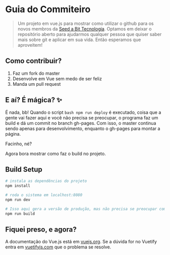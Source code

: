 # Guia do Commiteiro

> Um projeto em vue.js para mostrar como utilizar o github para os novos membros da [Seed a Bit Tecnologia](http://www.seedabit.org.br/).
> Optamos em deixar o repositório aberto para ajudarmos qualquer pessoa que quiser saber mais sobre git e aplicar em sua vida. Então esperamos que aproveitem!

## Como contribuir?

1. Faz um fork do master
1. Desenvolve em Vue sem medo de ser feliz
1. Manda um pull request

## E aí? É mágica? :sparkles:

É nada, bb!
Quando o script `bash npm run deploy` é executado, coisa que a gente vai fazer aqui e você não precisa se preocupar, o programa faz um build e dá um commit no branch gh-pages.
Com isso, o master continua sendo apenas para desenvolvimento, enquanto o gh-pages para montar a página.

Facinho, né?

Agora bora mostrar como faz o build no projeto.

## Build Setup

``` bash
# instala as dependências do projeto
npm install

# roda o sistema em localhost:8080
npm run dev

# Isso aqui gera a versão de produção, mas não precisa se preocupar com isso
npm run build
```

## Fiquei preso, e agora?
A documentação do Vue.js está em [vuejs.org](https://vuejs.org/).
Se a dúvida for no Vuetify entra em [vuetifyjs.com](https://vuetifyjs.com) que o problema se resolve.
